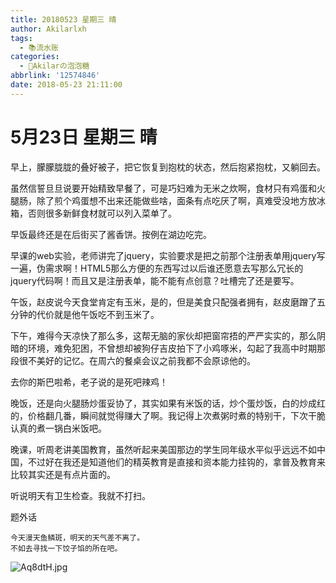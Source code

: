 ```yaml
---
title: 20180523 星期三 晴
author: Akilarlxh
tags:
  - 📚流水账
categories:
  - 🍬Akilarの泡泡糖
abbrlink: '12574846'
date: 2018-05-23 21:11:00
---
```

# 5月23日 星期三 晴

早上，朦朦胧胧的叠好被子，把它恢复到抱枕的状态，然后抱紧抱枕，又躺回去。

虽然信誓旦旦说要开始精致早餐了，可是巧妇难为无米之炊啊，食材只有鸡蛋和火腿肠，除了煎个鸡蛋想不出来还能做些啥，面条有点吃厌了啊，真难受没地方放冰箱，否则很多新鲜食材就可以列入菜单了。

早饭最终还是在后街买了酱香饼。按例在湖边吃完。

早课的web实验，老师讲完了jquery，实验要求是把之前那个注册表单用jquery写一遍，伪需求啊！HTML5那么方便的东西写过以后谁还愿意去写那么冗长的jquery代码啊！而且又是注册表单，能不能有点创意？吐槽完了还是要写。

午饭，赵皮说今天食堂肯定有玉米，是的，但是美食只配强者拥有，赵皮磨蹭了五分钟的代价就是他午饭吃不到玉米了。

下午，难得今天凉快了那么多，这帮无脑的家伙却把窗帘捂的严严实实的，那么阴暗的环境，难免犯困，不曾想却被狗仔吉皮拍下了小鸡啄米，勾起了我高中时期那段很不美好的记忆。在周六的餐桌会议之前我都不会原谅他的。

去你的斯巴啦希，老子说的是死吧辣鸡！

晚饭，还是向火腿肠炒蛋妥协了，其实如果有米饭的话，炒个蛋炒饭，白的炒成红的，价格翻几番，瞬间就觉得赚大了啊。我记得上次煮粥时煮的特别干，下次干脆认真的煮一锅白米饭吧。

晚课，听周老讲美国教育，虽然听起来美国那边的学生同年级水平似乎远远不如中国，不过好在我还是知道他们的精英教育是直接和资本能力挂钩的，拿普及教育来比较其实还是有点片面的。

听说明天有卫生检查。我就不打扫。

题外话
```
今天漫天鱼鳞斑，明天的天气差不离了。
不如去寻找一下饺子馅的所在吧。
```
![Aq8dtH.jpg](https://s2.ax1x.com/2019/04/12/Aq8dtH.jpg)